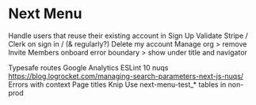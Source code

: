 # Next Menu

Handle users that reuse their existing account in Sign Up 
Validate Stripe / Clerk on sign in / (& regularly?)
Delete my account
Manage org > remove Invite Members
onboard error boundary > show under title and navigator

Typesafe routes
Google Analytics
ESLint 10
nuqs https://blog.logrocket.com/managing-search-parameters-next-js-nuqs/
Errors with context
Page titles
Knip
Use next-menu-test_* tables in non-prod